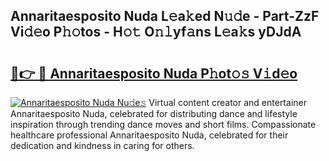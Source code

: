 ## Annaritaesposito Nuda L𝚎a𝚔ed N𝚞𝚍e - Part-ZzF Vi𝚍𝚎o P𝚑𝚘tos - H𝚘𝚝 O𝚗𝚕yf𝚊ns L𝚎a𝚔s yDJdA

# <h2><a href="http://kf6hme.oniu.top/?m=Annaritaesposito+Nuda">🔗👉 🔴 Annaritaesposito Nuda P𝚑ot𝚘𝚜 V𝚒d𝚎o</a></h2>

[![Annaritaesposito Nuda Nu𝚍e𝚜](https://i.imgur.com/0qMVB7G.gif)](http://kf6hme.oniu.top/?m=Annaritaesposito+Nuda)
Virtual content creator and entertainer Annaritaesposito Nuda, celebrated for distributing dance and lifestyle inspiration through trending dance moves and short films. Compassionate healthcare professional Annaritaesposito Nuda, celebrated for their dedication and kindness in caring for others.  
